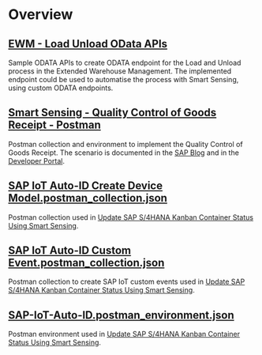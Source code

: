 # Overview

## [EWM - Load Unload OData APIs](EWM%20-%20Load%20Unload%20OData%20APIs)
Sample ODATA APIs to create ODATA endpoint for the Load and Unload process in the Extended Warehouse Management. The implemented endpoint could be used to automatise the process with Smart Sensing, using custom ODATA endpoints.

## [Smart Sensing - Quality Control of Goods Receipt - Postman](https://github.com/SAP-samples/sap-iot-samples/tree/main/iot-autoid-services-samples/Smart%20Sensing%20-%20Quality%20Control%20of%20Goods%20Receipt%20-%20Postman)
Postman collection and environment to implement the Quality Control of Goods Receipt. The scenario is documented in the [SAP Blog](https://blogs.sap.com/2021/10/18/implement-sap-s-4hana-quality-control-of-goods-receipt-with-sap-internet-of-things-smart-sensing/) and in the [Developer Portal](https://developers.sap.com/group.iot-smart-sensing-quality.html).

## [SAP IoT Auto-ID Create Device Model.postman_collection.json](SAP%20IoT%20Auto-ID%20Create%20Device%20Model.postman_collection.json)
Postman collection used in [Update SAP S/4HANA Kanban Container Status Using Smart Sensing](https://developers.sap.com/group.iot-kanban-smart-sensing.html).

## [SAP IoT Auto-ID Custom Event.postman_collection.json](SAP%20IoT%20Auto-ID%20Custom%20Event.postman_collection.json)
Postman collection to create SAP IoT custom events used in [Update SAP S/4HANA Kanban Container Status Using Smart Sensing](https://developers.sap.com/group.iot-kanban-smart-sensing.html).

## [SAP-IoT-Auto-ID.postman_environment.json](SAP-IoT-Auto-ID.postman_environment.json)
Postman environment used in [Update SAP S/4HANA Kanban Container Status Using Smart Sensing](https://developers.sap.com/group.iot-kanban-smart-sensing.html).
